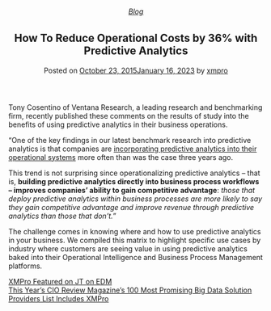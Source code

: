 
<article class="post-4348 post type-post status-publish format-standard has-post-thumbnail hentry category-blog tag-operational-intelligence tag-predictive-analytics tag-use-cases" id="post-4348">
<div class="article-inner">
<header class="entry-header">
<div class="entry-header-text entry-header-text-top text-center">
<h6 class="entry-category is-xsmall"><a href="https://xmpro.com/category/blog/" rel="category tag">Blog</a></h6><h1 class="entry-title">How To Reduce Operational Costs by 36% with Predictive Analytics</h1><div class="entry-divider is-divider small"></div>
<div class="entry-meta uppercase is-xsmall">
<span class="posted-on">Posted on <a href="https://xmpro.com/how-to-reduce-operational-costs-by-36-with-predictive-analytics/" rel="bookmark"><time class="entry-date published" datetime="2015-10-23T14:10:13+00:00">October 23, 2015</time><time class="updated" datetime="2023-01-16T07:09:11+00:00">January 16, 2023</time></a></span> <span class="byline">by <span class="meta-author vcard"><a class="url fn n" href="https://xmpro.com/author/xmpro/">xmpro</a></span></span> </div>
</div>
</header>
<div class="entry-content single-page">
<div class="wpb-content-wrapper"><div class="vc_row wpb_row vc_row-fluid"><div class="wpb_column vc_column_container vc_col-sm-12"><div class="vc_column-inner"><div class="wpb_wrapper">
<div class="wpb_text_column wpb_content_element">
<div class="wpb_wrapper">
<p>Tony Cosentino of Ventana Research, a leading research and benchmarking firm, recently published these comments on the results of study into the benefits of using predictive analytics in their business operations.</p>
<p>“One of the key findings in our latest benchmark research into predictive analytics is that companies are <u>incorporating predictive analytics into their operational systems</u> more often than was the case three years ago.</p>
<p>This trend is not surprising since operationalizing predictive analytics – that is, <strong>building predictive analytics directly into business process workflows – improves companies’ ability to gain competitive advantage</strong>: <em>those that deploy predictive analytics within business processes are more likely to say they gain competitive advantage and improve revenue through predictive analytics than those that don’t.</em>”</p>
<p>The challenge comes in knowing where and how to use predictive analytics in your business. We compiled this matrix to highlight specific use cases by industry where customers are seeing value in using predictive analytics baked into their Operational Intelligence and Business Process Management platforms.</p>
</div>
</div>
</div></div></div></div>
</div>
<div class="blog-share text-center"><div class="is-divider medium"></div><div class="social-icons share-icons share-row relative"><a aria-label="Share on WhatsApp" class="icon button circle is-outline tooltip whatsapp show-for-medium" data-action="share/whatsapp/share" href="whatsapp://send?text=How%20To%20Reduce%20Operational%20Costs%20by%2036%25%20with%20Predictive%20Analytics - https://xmpro.com/how-to-reduce-operational-costs-by-36-with-predictive-analytics/" title="Share on WhatsApp"><i class="icon-whatsapp"></i></a><a aria-label="Share on Facebook" class="icon button circle is-outline tooltip facebook" data-label="Facebook" href="https://www.facebook.com/sharer.php?u=https://xmpro.com/how-to-reduce-operational-costs-by-36-with-predictive-analytics/" onclick="window.open(this.href,this.title,'width=500,height=500,top=300px,left=300px'); return false;" rel="noopener nofollow" target="_blank" title="Share on Facebook"><i class="icon-facebook"></i></a><a aria-label="Share on Twitter" class="icon button circle is-outline tooltip twitter" href="https://twitter.com/share?url=https://xmpro.com/how-to-reduce-operational-costs-by-36-with-predictive-analytics/" onclick="window.open(this.href,this.title,'width=500,height=500,top=300px,left=300px'); return false;" rel="noopener nofollow" target="_blank" title="Share on Twitter"><i class="icon-twitter"></i></a><a aria-label="Email to a Friend" class="icon button circle is-outline tooltip email" href="/cdn-cgi/l/email-protection#c4fbb7b1a6aea1a7b0f98cabb3e1f6f490abe1f6f496a1a0b1a7a1e1f6f48bb4a1b6a5b0adabaaa5a8e1f6f487abb7b0b7e1f6f4a6bde1f6f4f7f2e1f6f1e1f6f4b3adb0ace1f6f494b6a1a0ada7b0adb2a1e1f6f485aaa5a8bdb0ada7b7e2a6aba0bdf987aca1a7afe1f6f4b0acadb7e1f6f4abb1b0e1f785e1f6f4acb0b0b4b7e1f785e1f682e1f682bca9b4b6abeaa7aba9e1f682acabb3e9b0abe9b6a1a0b1a7a1e9abb4a1b6a5b0adabaaa5a8e9a7abb7b0b7e9a6bde9f7f2e9b3adb0ace9b4b6a1a0ada7b0adb2a1e9a5aaa5a8bdb0ada7b7e1f682" rel="nofollow" title="Email to a Friend"><i class="icon-envelop"></i></a><a aria-label="Pin on Pinterest" class="icon button circle is-outline tooltip pinterest" href="https://pinterest.com/pin/create/button?url=https://xmpro.com/how-to-reduce-operational-costs-by-36-with-predictive-analytics/&amp;media=https://xmpro.com/wp-content/uploads/2015/10/vr_ng_predictive_analytics_03_benefits_of_predictive_analytics.png&amp;description=How%20To%20Reduce%20Operational%20Costs%20by%2036%25%20with%20Predictive%20Analytics" onclick="window.open(this.href,this.title,'width=500,height=500,top=300px,left=300px'); return false;" rel="noopener nofollow" target="_blank" title="Pin on Pinterest"><i class="icon-pinterest"></i></a><a aria-label="Share on LinkedIn" class="icon button circle is-outline tooltip linkedin" href="https://www.linkedin.com/shareArticle?mini=true&amp;url=https://xmpro.com/how-to-reduce-operational-costs-by-36-with-predictive-analytics/&amp;title=How%20To%20Reduce%20Operational%20Costs%20by%2036%25%20with%20Predictive%20Analytics" onclick="window.open(this.href,this.title,'width=500,height=500,top=300px,left=300px'); return false;" rel="noopener nofollow" target="_blank" title="Share on LinkedIn"><i class="icon-linkedin"></i></a></div></div></div>
<nav class="navigation-post" id="nav-below" role="navigation">
<div class="flex-row next-prev-nav bt bb">
<div class="flex-col flex-grow nav-prev text-left">
<div class="nav-previous"><a href="https://xmpro.com/xmpro-featured-on-jt-on-edm/" rel="prev"><span class="hide-for-small"><i class="icon-angle-left"></i></span> XMPro Featured on JT on EDM</a></div>
</div>
<div class="flex-col flex-grow nav-next text-right">
<div class="nav-next"><a href="https://xmpro.com/this-years-cio-review-magazines-100-most-promising-big-data-solution-providers-list-includes-xmpro/" rel="next">This Year’s CIO Review Magazine’s 100 Most Promising Big Data Solution Providers List Includes XMPro <span class="hide-for-small"><i class="icon-angle-right"></i></span></a></div> </div>
</div>
</nav>
</div>
</article>
<div class="comments-area" id="comments">
</div>
